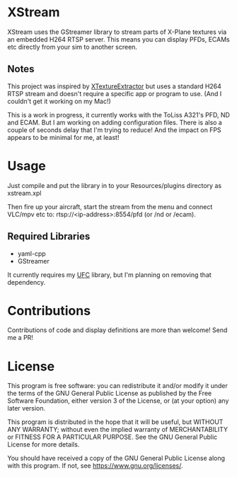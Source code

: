 XStream
==

XStream uses the GStreamer library to stream parts of X-Plane textures via an embedded
H264 RTSP server. This means you can display PFDs, ECAMs etc directly from your sim to
another screen.

## Notes
This project was inspired by [XTextureExtractor](https://github.com/waynepiekarski/XTextureExtractor)
but uses a standard H264 RTSP stream and doesn't require a specific app or program to
use. (And I couldn't get it working on my Mac!)

This is a work in progress, it currently works with the ToLiss A321's PFD, ND and ECAM.
But I am working on adding configuration files. There is also a couple of seconds delay
that I'm trying to reduce! And the impact on FPS appears to be minimal for me, at least!


# Usage

Just compile and put the library in to your Resources/plugins directory as xstream.xpl

Then fire up your aircraft, start the stream from the menu and connect VLC/mpv etc to:
rtsp://&lt;ip-address&gt;:8554/pfd (or /nd or /ecam).


## Required Libraries
* yaml-cpp
* GStreamer

It currently requires my [UFC](https://github.com/geekprojects/ufc) library, but I'm
planning on removing that dependency.


# Contributions
Contributions of code and display definitions are more than welcome! Send me a PR!


# License
This program is free software: you can redistribute it and/or modify
it under the terms of the GNU General Public License as published by
the Free Software Foundation, either version 3 of the License, or
(at your option) any later version.

This program is distributed in the hope that it will be useful,
but WITHOUT ANY WARRANTY; without even the implied warranty of
MERCHANTABILITY or FITNESS FOR A PARTICULAR PURPOSE.  See the
GNU General Public License for more details.

You should have received a copy of the GNU General Public License
along with this program.  If not, see <https://www.gnu.org/licenses/>.
